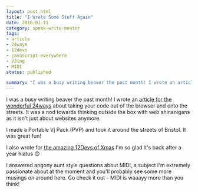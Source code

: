 ```yaml
---
layout: post.html
title: "I Wrote Some Stuff Again"
date: 2016-01-11
category: speak-write-mentor
tags:
- article
- 24ways
- 12devs
- javascript-everywhere
- VJing
- MIDI
status: published

summary: "I was a busy writing beaver the past month! I wrote an article for the wonderful 24ways..."
---
```


I was a busy writing beaver the past month! I wrote an [article for the wonderful 24ways](https://24ways.org/2015/bringing-your-code-to-the-streets) about taking your code out of the browser and onto the streets. It was a nod towards thinking outside the box with web shinanigans as it isn't just about websites anymore.

I made a Portable Vj Pack (PVP) and took it around the streets of Bristol. It was great fun!

I also wrote for [the amazing 12Devs of Xmas](http://12devsofxmas.co.uk/2016/01/day-10-lets-talk-about-midi/) I'm so glad it's back after a year hiatus 😊

I answered angony aunt style questions about MIDI, a subject I'm extremely passionate about at the moment and you'll probably see some more musings on around here. Go check it out - MIDI is waaayy more than you think!

